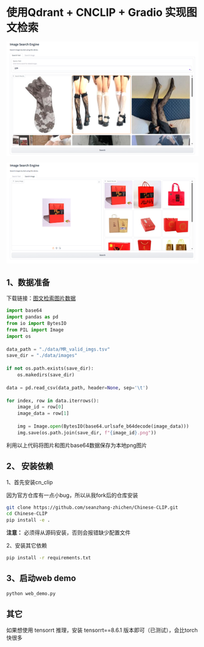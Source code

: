 # 使用Qdrant + CNCLIP + Gradio 实现图文检索

![Alt text](./data/assets/image1.png)

![Alt text](./data/assets/image2.png)


## 1、数据准备

下载链接：[图文检索图片数据](https://tianchi.aliyun.com/competition/entrance/532031/information)

```python
import base64
import pandas as pd
from io import BytesIO
from PIL import Image
import os

data_path = "./data/MR_valid_imgs.tsv"
save_dir = "./data/images"

if not os.path.exists(save_dir):
    os.makedirs(save_dir)

data = pd.read_csv(data_path, header=None, sep='\t')

for index, row in data.iterrows():
    image_id = row[0]
    image_data = row[1]

    img = Image.open(BytesIO(base64.urlsafe_b64decode(image_data)))
    img.save(os.path.join(save_dir, f"{image_id}.png"))

```

利用以上代码将图片和图片base64数据保存为本地png图片


## 2、 安装依赖

1、首先安装cn_clip

因为官方仓库有一点小bug，所以从我fork后的仓库安装
```bash
git clone https://github.com/seanzhang-zhichen/Chinese-CLIP.git
cd Chinese-CLIP
pip install -e .
```

**注意：** 必须得从源码安装，否则会报错缺少配置文件


2、安装其它依赖

```bash
pip install -r requirements.txt
```


## 3、启动web demo

```bash
python web_demo.py
```


## 其它

如果想使用 tensorrt 推理，安装 tensorrt==8.6.1 版本即可（已测试），会比torch快很多

